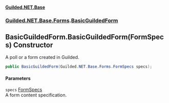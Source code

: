 #### [Guilded.NET.Base](Guilded_NET_Base.md 'Guilded.NET.Base')
### [Guilded.NET.Base.Forms](Guilded_NET_Base.md#Guilded_NET_Base_Forms 'Guilded.NET.Base.Forms').[BasicGuildedForm](BasicGuildedForm.md 'Guilded.NET.Base.Forms.BasicGuildedForm')
## BasicGuildedForm.BasicGuildedForm(FormSpecs) Constructor
A poll or a form created in Guilded.  
```csharp
public BasicGuildedForm(Guilded.NET.Base.Forms.FormSpecs specs);
```
#### Parameters
<a name='Guilded_NET_Base_Forms_BasicGuildedForm_BasicGuildedForm(Guilded_NET_Base_Forms_FormSpecs)_specs'></a>
`specs` [FormSpecs](FormSpecs.md 'Guilded.NET.Base.Forms.FormSpecs')  
A form content specification.
  
